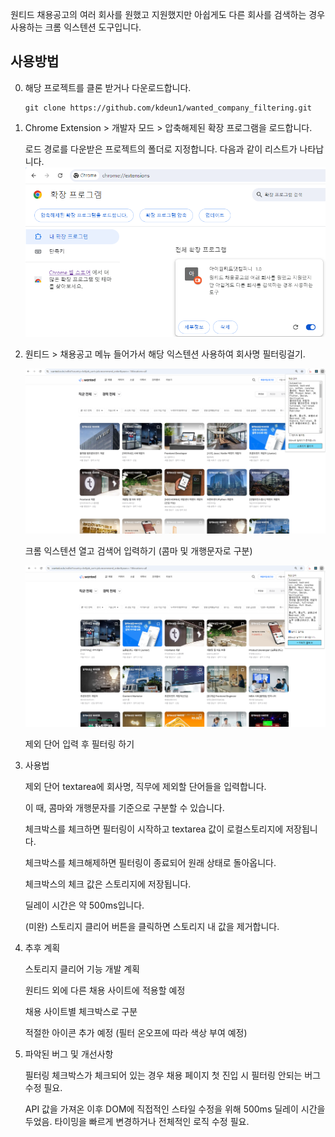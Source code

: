 원티드 채용공고의 여러 회사를 원했고 지원했지만 아쉽게도 다른 회사를 검색하는 경우 사용하는 크롬 익스텐션 도구입니다.

## 사용방법

0. 해당 프로젝트를 클론 받거나 다운로드합니다.

   ```
   git clone https://github.com/kdeun1/wanted_company_filtering.git
   ```

1. Chrome Extension > 개발자 모드 > 압축해제된 확장 프로그램을 로드합니다.

   로드 경로를 다운받은 프로젝트의 폴더로 지정합니다.
   다음과 같이 리스트가 나타납니다.
   ![alt text](/assets/extension_load.png)

2. 원티드 > 채용공고 메뉴 들어가서 해당 익스텐션 사용하여 회사명 필터링걸기.

   ![alt text](/assets/before.png)

   크롬 익스텐션 열고 검색어 입력하기 (콤마 및 개행문자로 구분)

   ![alt text](/assets/after.png)

   제외 단어 입력 후 필터링 하기

3. 사용법

   제외 단어 textarea에 회사명, 직무에 제외할 단어들을 입력합니다.

   이 때, 콤마와 개행문자를 기준으로 구분할 수 있습니다.

   체크박스를 체크하면 필터링이 시작하고 textarea 값이 로컬스토리지에 저장됩니다.

   체크박스를 체크해제하면 필터링이 종료되어 원래 상태로 돌아옵니다.

   체크박스의 체크 값은 스토리지에 저장됩니다.

   딜레이 시간은 약 500ms입니다.

   (미완) 스토리지 클리어 버튼을 클릭하면 스토리지 내 값을 제거합니다.

4. 추후 계획

   스토리지 클리어 기능 개발 계획

   원티드 외에 다른 채용 사이트에 적용할 예정

   채용 사이트별 체크박스로 구분

   적절한 아이콘 추가 예정 (필터 온오프에 따라 색상 부여 예정)

5. 파악된 버그 및 개선사항

   필터링 체크박스가 체크되어 있는 경우 채용 페이지 첫 진입 시 필터링 안되는 버그 수정 필요.

   API 값을 가져온 이후 DOM에 직접적인 스타일 수정을 위해 500ms 딜레이 시간을 두었음. 타이밍을 빠르게 변경하거나 전체적인 로직 수정 필요.
